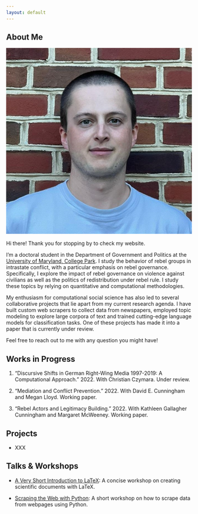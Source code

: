 ```yaml
---
layout: default
---
```


## About Me

<img class="profile-picture" src="profile.jpg">

Hi there! Thank you for stopping by to check my website.

I’m a doctoral student in the Department of Government and Politics at the [University of Maryland, College Park](https://gvpt.umd.edu/). I study the behavior of rebel groups in intrastate conflict, with a particular emphasis on rebel governance. Specifically, I explore the impact of rebel governance on violence against civilians as well as the politics of redistribution under rebel rule. I study these topics by relying on quantitative and computational methodologies.

My enthusiasm for computational social science has also led to several collaborative projects that lie apart from my current research agenda. I have built custom web scrapers to collect data from newspapers, employed topic modeling to explore large corpora of text and trained cutting-edge language models for classification tasks. One of these projects has made it into a paper that is currently under review.

Feel free to reach out to me with any question you might have!

## Works in Progress

1. “Discursive Shifts in German Right-Wing Media 1997-2019: A Computational Approach.” 2022. With Christian Czymara. Under review.

2. “Mediation and Conflict Prevention.” 2022. With David E. Cunningham and Megan Lloyd. Working paper.

3. “Rebel Actors and Legitimacy Building.” 2022. With Kathleen Gallagher Cunningham and Margaret McWeeney. Working paper.

## Projects

* XXX

## Talks & Workshops

* [A Very Short Introduction to LaTeX](/latex): A concise workshop on creating scientific documents with LaTeX.

* [Scraping the Web with Python](/scraper): A short workshop on how to scrape data from webpages using Python. 
